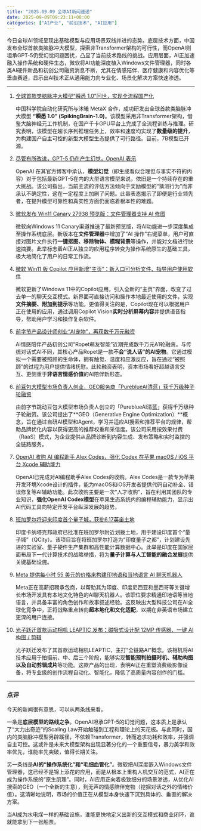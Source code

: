 ```yaml
---
title: "2025.09.09 全球AI新闻速递"
date: 2025-09-09T09:23:11+08:00
categories: ["AI产业", "前沿技术", "AI应用"]
---
```

今日全球AI领域呈现出基础模型与应用场景双线并进的态势。底层技术方面，中国发布全球首款类脑脉冲大模型，探索非Transformer架构的可行性，而OpenAI则坦承GPT-5仍受幻觉问题困扰，凸显了当前技术路线的挑战。应用层面，AI正加速融入操作系统和硬件生态，微软将AI功能深度植入Windows文件管理器，同时各类AI硬件新品和初创公司融资消息不断，尤其在情感陪伴、医疗健康和内容优化等垂直赛道，显示出AI技术正从通用能力向专业化、场景化解决方案快速渗透。

---

1.  [全球首款类脑脉冲大模型“瞬悉 1.0”问世，实现全流程国产化](https://www.ithome.com/0/881/371.htm)

    中国科学院自动化研究所与沐曦 MetaX 合作，成功研发出全球首款类脑脉冲大模型 **“瞬悉 1.0” (SpikingBrain-1.0)**。该模型采用非Transformer架构，借鉴大脑神经元工作机制，在国产千卡GPU平台上完成了全流程训练与推理。研究表明，该模型在超长序列推理任务上，效率和速度均实现了**数量级的提升**，为构建国产自主可控的新型大模型生态提供了可行路径。目前，7B模型已开源。

2.  [尽管有所改进，GPT-5 仍在产生幻觉，OpenAI 表示](https://analyticsindiamag.com/ai-features/thoughtful-ai-matters-more-than-fast-ai-in-healthcare/)

    OpenAI 在其官方博客中承认，**模型幻觉**（即生成看似合理但与事实不符的内容）对于包括最新GPT-5在内的大型语言模型来说，依旧是一个持续存在的重大挑战。该公司指出，当前主流的评估方法倾向于奖励模型的“猜测行为”而非承认不确定性，这在一定程度上加剧了问题。此番表态揭示了即便是行业领先者，在提升模型可靠性和真实性方面仍面临着根本性的难题。

3.  [微软发布 Win11 Canary 27938 预览版：文件管理器支持 AI 修图](https://www.ithome.com/0/881/379.htm)

    微软向Windows 11 Canary渠道推送了最新预览版，将AI功能进一步深度集成至操作系统底层。新版本在**文件管理器**中增加了“AI 操作”右键菜单，用户可直接对图片文件执行**一键抠图、移除物体、模糊背景**等操作，并能对文档进行快速摘要。此举标志着AI正从独立的应用程序转变为操作系统原生的基础工具，极大地简化了用户的日常工作流。

4.  [微软 Win11 版 Copilot 应用新增“主页”：新入口可分析文件、指导用户使用软件](https://www.ithome.com/0/881/403.htm)

    微软更新了Windows 11中的Copilot应用，引入全新的“主页”界面，改变了过去单一的聊天交互模式。新界面可直接访问和操作本地最近使用的文件，实现**文件摘要、附加到提示**等功能。更值得关注的是，Copilot现在可以根据用户正在使用的应用，通过调用Copilot Vision**实时分析屏幕内容**并提供语音指导，帮助用户学习和操作复杂软件。

5.  [前字节产品设计师创业“AI宠物”，再获数千万元融资](https://36kr.com/p/3457639587779975?f=rss)

    AI情感陪伴产品初创公司“Ropet萌友智能”近期完成数千万元A1轮融资。与传统对话式AI不同，其核心产品Ropet是一款**不会“说人话”的AI宠物**。它通过模拟一个需要被照顾的生命体，拥有触觉、温度和应激反应，旨在通过“被照顾”的过程为用户提供情绪抚慰。此轮融资表明，资本市场看好超越语言交互、更侧重于**非语言情感价值**的AI陪伴新形态。

6.  [前豆包大模型市场负责人创业，GEO服务商「PureblueAI清蓝」获千万级种子轮融资](https://36kr.com/p/3457618008921735?f=rss)

    由前字节跳动豆包大模型市场负责人创立的「PureblueAI清蓝」获得千万级种子轮融资。该公司提出了**GEO（Generative Engine Optimization）**概念，旨在通过自研AI模型和Agent，学习并适应AI搜索和推荐平台的规律，帮助品牌优化内容以获得更高的推荐权重和采信度。该公司采用按效果付费（RaaS）模式，为企业提供从品牌诊断到内容生成、发布策略和实时监控的全链路服务。

7.  [OpenAI 收购 AI 编程助手 Alex Codes，强化 Codex 在苹果 macOS / iOS 平台 Xcode 辅助能力](https://www.ithome.com/0/881/361.htm)

    OpenAI已完成对AI编程助手Alex Codes的收购。Alex Codes是一款专为苹果开发环境Xcode设计的插件，能为macOS和iOS开发者提供代码自动补全、错误修复等AI辅助功能。此次收购主要是一次“人才收购”，旨在利用其团队的专业知识，**强化OpenAI Codex模型**在苹果生态系统内的编程辅助能力，显示出AI代码工具向特定开发平台纵深发展的趋势。

8.  [班加罗尔将迎来印度首个量子城，获批6.17英亩土地](https://analyticsindiamag.com/ai-news-updates/bengaluru-to-get-indias-first-quantum-city-6-17-acres-sanctioned/)

    印度卡纳塔克邦政府已批准在班加罗尔附近划拨土地，用于建设印度首个“量子城”（QCity）。该项目旨在将班加罗尔打造为“印度量子之都”，计划建设先进的实验室、量子硬件生产集群和高性能计算数据中心。此举是印度在国家层面布局下一代计算技术的战略举措，将为**量子计算与人工智能的融合发展**提供关键基础设施。

9.  [Meta 提供每小时 55 美元的价格来构建印地语和当地语言 AI 聊天机器人](https://analyticsindiamag.com/ai-news-updates/meta-is-offering-55-an-hour-to-build-hindi-and-local-language-ai-chatbots/)

    Meta正在高薪招聘承包商，以帮助其为印度、印度尼西亚和墨西哥等关键增长市场开发具有本地文化特色的AI聊天机器人。该职位要求精通印地语等当地语言，并具备丰富的角色创作和故事叙述经验。这反映出大型科技公司在AI全球化竞争中，正将战略重点转向**超本地化和文化适配**，以期在非英语市场建立更深的用户连接。

10. [光子跃迁首款运动相机 LEAPTIC 发布：磁吸式设计配 12MP 传感器、一键 AI 构图 / 剪辑](https://www.ithome.com/0/881/349.htm)

    光子跃迁发布了其首款运动相机LEAPTIC，主打“全链路AI”概念。该相机将AI技术应用于拍摄前、中、后三个阶段，能够实现**智能预判拍摄时机、辅助构图以及自动剪辑成片**等功能。这款产品的出现，表明AI正在重塑消费级影像设备，将专业级的创作流程自动化、智能化，降低了高质量内容创作的门槛。

---

### 点评

今天的新闻很有意思，可以从两条线来看。

一条是**底层模型的路线之争**。OpenAI坦承GPT-5的幻觉问题，这本质上是承认了“大力出奇迹”的Scaling Law开始触碰到工程和理论上的天花板。与此同时，国内的类脑脉冲模型另辟蹊径，不依赖Transformer，转而追求功耗和效率，并强调自主可控。这或许是未来大模型架构出现显著分化的一个重要信号，暴力美学和效率优先，谁能率先突破，值得长期关注。

另一条线是**AI的“操作系统化”和“毛细血管化”**。微软把AI深度嵌入Windows文件管理器，这已经不是锦上添花的应用，而是从根本上重构人机交互的范式，AI正在成为操作系统的“原生肌理”。同时，AI应用正向着极致细分的场景渗透，从优化AI搜索的GEO（一个全新的生意），到无声的情感陪伴宠物（挖掘对话之外的情绪价值）。这清晰地说明，市场的价值正在从模型本身快速下沉到具体的、垂直的解决方案。

当AI成为水电煤一样的基础设施，谁能更快地定义出新的交互模式和商业闭环，谁就能拿到下一张船票。